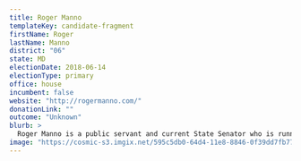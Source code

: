 ```yaml
---
title: Roger Manno
templateKey: candidate-fragment
firstName: Roger
lastName: Manno
district: "06"
state: MD
electionDate: 2018-06-14
electionType: primary
office: house
incumbent: false
website: "http://rogermanno.com/"
donationLink: ""
outcome: "Unknown"
blurb: >
  Roger Manno is a public servant and current State Senator who is running for Congress to protect working families. He has taken on insurance companies who denied care and corporations like Walmart who exploit their workers and won. Roger's people-powered campaign is knocking doors across the entire district and spreading his message of fighting for Medicare-for-All, protecting the environment, and ending corporate welfare.
image: "https://cosmic-s3.imgix.net/595c5db0-64d4-11e8-8846-0f39dd7fb771-JD_Site_RogerManno_1000x600_052818.jpg"
---
```

